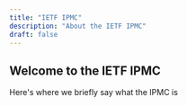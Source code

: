 ```yaml
---
title: "IETF IPMC"
description: "About the IETF IPMC"
draft: false
---
```


## Welcome to the IETF IPMC

Here's where we briefly say what the IPMC is
